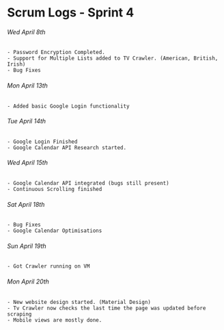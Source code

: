 # Scrum Logs - Sprint 4 #

###### Wed April 8th
    - Password Encryption Completed.
	- Support for Multiple Lists added to TV Crawler. (American, British, Irish)
	- Bug Fixes

###### Mon April 13th
    - Added basic Google Login functionality

###### Tue April 14th
    - Google Login Finished
	- Google Calendar API Research started.

###### Wed April 15th
    - Google Calendar API integrated (bugs still present)
	- Continuous Scrolling finished

###### Sat April 18th
    - Bug Fixes
	- Google Calendar Optimisations

###### Sun April 19th
    - Got Crawler running on VM

###### Mon April 20th
    - New website design started. (Material Design)
	- Tv Crawler now checks the last time the page was updated before scraping
	- Mobile views are mostly done.
